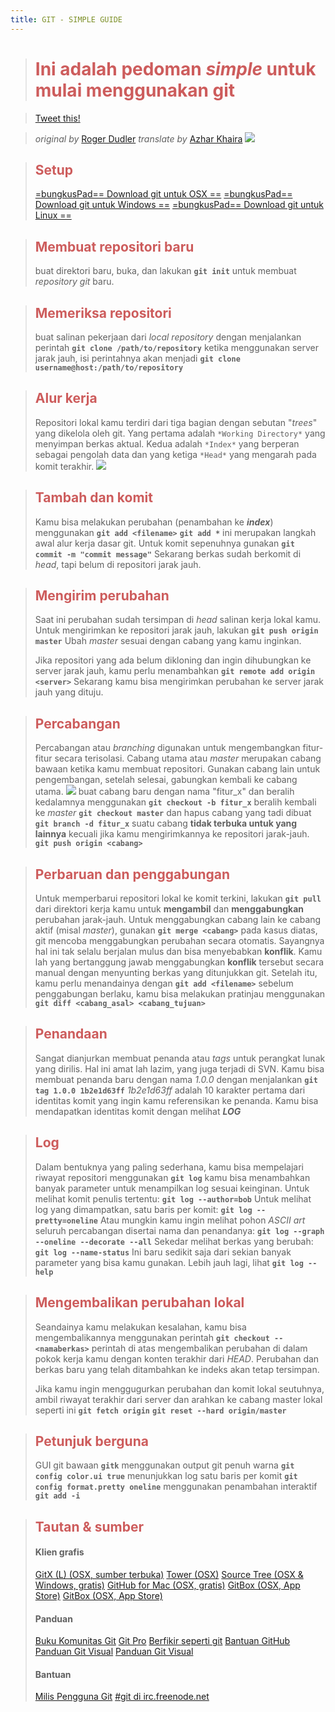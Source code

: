```yaml
---
title: GIT - SIMPLE GUIDE
---
```


> # <span style="color:indianred">Ini adalah pedoman *simple* untuk mulai menggunakan git</span>

> [Tweet this!](https://twitter.com/intent/tweet?hashtags=git&original_referer=http%3A%2F%2Frogerdudler.github.io%2Fgit-guide%2F&ref_src=twsrc%5Etfw&related=rogerdudler&text=git%20-%20the%20simple%20guide%20-%20no%20deep%20shit!&tw_p=tweetbutton&url=http%3A%2F%2Frogerdudler.github.com%2Fgit-guide&via=rogerdudler)
<!-- > # [gambar twitter](https://twitter.com/intent/tweet?hashtags=git&original_referer=http%3A%2F%2Frogerdudler.github.io%2Fgit-guide%2F&ref_src=twsrc%5Etfw&related=rogerdudler&text=git%20-%20the%20simple%20guide%20-%20no%20deep%20shit!&tw_p=tweetbutton&url=http%3A%2F%2Frogerdudler.github.com%2Fgit-guide&via=rogerdudler) -->

<!-- > ![Gambar twitter](../../themes/landscape/source/css/images/twitter-logo-new.png)
> ![Gambar twitter](https://s-media-cache-ak0.pinimg.com/originals/24/be/d6/24bed6462dfe28198b199db07a976425.jpg)
> ![Gambar twitter](/images/twitter-logo-new.PNG) -->

<!-- [![](https://scontent-sit4-1.xx.fbcdn.net/v/t1.0-9/28684846_343968986104489_8822289537515262514_n.jpg?oh=6b66c7b3c33bd652193c5a02d8ecc91e&oe=5B3A6236)](https://twitter.com/intent/tweet?hashtags=git&original_referer=http%3A%2F%2Frogerdudler.github.io%2Fgit-guide%2F&ref_src=twsrc%5Etfw&related=rogerdudler&text=git%20-%20the%20simple%20guide%20-%20no%20deep%20shit!&tw_p=tweetbutton&url=http%3A%2F%2Frogerdudler.github.com%2Fgit-guide&via=rogerdudler) -->

> *original by* [Roger Dudler](https://twitter.com/rogerdudler)
> *translate by* [Azhar Khaira](https://twitter.com/azharkhairaa)
> ![](https://scontent.fcgk6-1.fna.fbcdn.net/v/t1.0-9/28783249_343968619437859_839653962830437140_n.jpg?oh=14040b6d47c4681d46dbdec51058f23f&oe=5B46CC72)

> ## <span style="color:indianred">Setup</span>
> [=bungkusPad== Download git untuk OSX ==](https://git-scm.com/download/mac)
> [=bungkusPad== Download git untuk Windows ==](https://gitforwindows.org/)
> [=bungkusPad== Download git untuk Linux ==](https://git-scm.com/book/en/v2/Getting-Started-Installing-Git)

> ## <span style="color:indianred">Membuat repositori baru</span>
> buat direktori baru, buka, dan lakukan
> **`git init`**
> untuk membuat *repository git* baru.

> ## <span style="color:indianred">Memeriksa repositori</span>
> buat salinan pekerjaan dari *local repository* dengan menjalankan perintah
> **`git clone /path/to/repository`**
> ketika menggunakan server jarak jauh, isi perintahnya akan menjadi
> **`git clone username@host:/path/to/repository`**

> ## <span style="color:indianred">Alur kerja</span>
> Repositori lokal kamu terdiri dari tiga bagian dengan sebutan "*trees*"
> yang dikelola oleh git. Yang pertama adalah `*Working Directory*`
> yang menyimpan berkas aktual. Kedua adalah `*Index*` yang
> berperan sebagai pengolah data dan yang ketiga `*Head*`
> yang mengarah pada komit terakhir.
> ![](https://scontent.fcgk6-1.fna.fbcdn.net/v/t1.0-9/28870206_343968629437858_747611564763456957_n.jpg?oh=56f254f78417d65536d9b1e69afcc6c2&oe=5B0473EF)

> ## <span style="color:indianred">Tambah dan komit</span>
> Kamu bisa melakukan perubahan (penambahan ke ***index***) menggunakan
> **`git add <filename>`**
> **`git add *`**
> ini merupakan langkah awal alur kerja dasar git.
> Untuk komit sepenuhnya gunakan
> **`git commit -m "commit message"`**
> Sekarang berkas sudah berkomit di *head*,
> tapi belum di repositori jarak jauh.

> ## <span style="color:indianred">Mengirim perubahan</span>
> Saat ini perubahan sudah tersimpan di *head* salinan kerja lokal kamu.
> Untuk mengirimkan ke repositori jarak jauh, lakukan
> **`git push origin master`**
> Ubah *master* sesuai dengan cabang yang kamu inginkan.
> 
> Jika repositori yang ada belum dikloning dan ingin dihubungkan
> ke server jarak jauh, kamu perlu menambahkan
> **`git remote add origin <server>`**
> Sekarang kamu bisa mengirimkan perubahan ke server jarak jauh yang dituju.

> ## <span style="color:indianred">Percabangan</span>
> Percabangan atau *branching* digunakan untuk mengembangkan
> fitur-fitur secara terisolasi. Cabang utama atau *master* merupakan
> cabang bawaan ketika kamu membuat repositori. Gunakan cabang lain 
> untuk pengembangan, setelah selesai, gabungkan kembali ke cabang utama.
> ![](https://scontent.fcgk6-1.fna.fbcdn.net/v/t1.0-9/28795128_343968622771192_4812218289283676283_n.jpg?oh=ac7c1d657d6ceaf2bfcf8bee288ef602&oe=5B4CF3B3)
> buat cabang baru dengan nama "fitur_x" dan beralih kedalamnya menggunakan
> **`git checkout -b fitur_x`**
> beralih kembali ke *master*
> **`git checkout master`**
> dan hapus cabang yang tadi dibuat
> **`git branch -d fitur_x`**
> suatu cabang **tidak terbuka untuk yang lainnya** kecuali
> jika kamu mengirimkannya ke repositori jarak-jauh.
> **`git push origin <cabang>`**

> ## <span style="color:indianred">Perbaruan dan penggabungan</span>
> Untuk memperbarui repositori lokal ke komit terkini, lakukan
> **`git pull`**
> dari direktori kerja kamu untuk 
> **mengambil** dan **menggabungkan** perubahan jarak-jauh.
> Untuk menggabungkan cabang lain ke cabang aktif (misal *master*), gunakan
> **`git merge <cabang>`**
> pada kasus diatas, git mencoba menggabungkan perubahan secara
> otomatis. Sayangnya hal ini tak selalu berjalan mulus dan bisa
> menyebabkan **konflik**. Kamu lah yang bertanggung jawab
> menggabungkan **konflik** tersebut secara manual dengan menyunting
> berkas yang ditunjukkan git. Setelah itu, kamu perlu menandainya dengan
> **`git add <filename>`**
> sebelum penggabungan berlaku, kamu bisa melakukan pratinjau menggunakan
> **`git diff <cabang_asal> <cabang_tujuan>`**

> ## <span style="color:indianred">Penandaan</span>
> Sangat dianjurkan membuat penanda atau *tags* untuk perangkat lunak
> yang dirilis. Hal ini amat lah lazim, yang juga terjadi di SVN. Kamu bisa
> membuat penanda baru dengan nama *1.0.0* dengan menjalankan
> **`git tag 1.0.0 1b2e1d63ff`**
> *1b2e1d63ff* adalah 10 karakter pertama dari identitas komit yang ingin
> kamu referensikan ke penanda. Kamu bisa mendapatkan identitas 
> komit dengan melihat ***LOG***

> ## <span style="color:indianred">Log</span>
> Dalam bentuknya yang paling sederhana, kamu bisa mempelajari
> riwayat repositori menggunakan
> **`git log`**
> kamu bisa menambahkan banyak parameter untuk menampilkan log 
> sesuai keinginan. Untuk melihat komit penulis tertentu:
> **`git log --author=bob`**
> Untuk melihat log yang dimampatkan, satu baris per komit:
> **`git log --pretty=oneline`**
> Atau mungkin kamu ingin melihat pohon *ASCII art* seluruh
> percabangan disertai nama dan penandanya:
> **`git log --graph --oneline --decorate --all`**
> Sekedar melihat berkas yang berubah:
> **`git log --name-status`**
> Ini baru sedikit saja dari sekian banyak parameter yang bisa kamu 
> gunakan. Lebih jauh lagi, lihat
> **`git log --help`**

> ## <span style="color:indianred">Mengembalikan perubahan lokal</span>
> Seandainya kamu melakukan kesalahan, kamu bisa
> mengembalikannya menggunakan perintah
> **`git checkout -- <namaberkas>`**
> perintah di atas mengembalikan perubahan di dalam pokok kerja kamu
> dengan konten terakhir dari *HEAD*. Perubahan dan berkas baru yang
> telah ditambahkan ke indeks akan tetap tersimpan.
> 
> Jika kamu ingin menggugurkan perubahan dan komit lokal seutuhnya,
> ambil riwayat terakhir dari server dan arahkan ke cabang master lokal
> seperti ini
> **`git fetch origin`**
> **`git reset --hard origin/master`**

> ## <span style="color:indianred">Petunjuk berguna</span>
> GUI git bawaan
> **`gitk`**
> menggunakan output git penuh warna
> **`git config color.ui true`**
> menunjukkan log satu baris per komit
> **`git config format.pretty oneline`**
> menggunakan penambahan interaktif
> **`git add -i`**

> ## <span style="color:indianred">Tautan & sumber</span>
> #### Klien grafis
> [GitX (L) (OSX, sumber terbuka)](http://gitx.laullon.com/)
> [Tower (OSX)](https://www.git-tower.com/)
> [Source Tree (OSX & Windows, gratis)](https://www.sourcetreeapp.com/)
> [GitHub for Mac (OSX, gratis)](https://desktop.github.com/)
> [GitBox (OSX, App Store)](https://itunes.apple.com/gb/app/gitbox/id403388357?mt=12)
> [GitBox (OSX, App Store)](https://itunes.apple.com/gb/app/gitbox/id403388357?mt=12)
>
> #### Panduan
> [Buku Komunitas Git](https://git-scm.com/book/id/v2)
> [Git Pro](https://progit.org/book/)
> [Berfikir seperti git](http://think-like-a-git.net/)
> [Bantuan GitHub](https://help.github.com/)
> [Panduan Git Visual](http://marklodato.github.io/visual-git-guide/index-en.html)
> [Panduan Git Visual](http://marklodato.github.io/visual-git-guide/index-en.html)
> 
> #### Bantuan
> [Milis Pengguna Git](https://groups.google.com/forum/#!forum/git-users)
> [#git di irc.freenode.net](https://gitirc.eu/)
